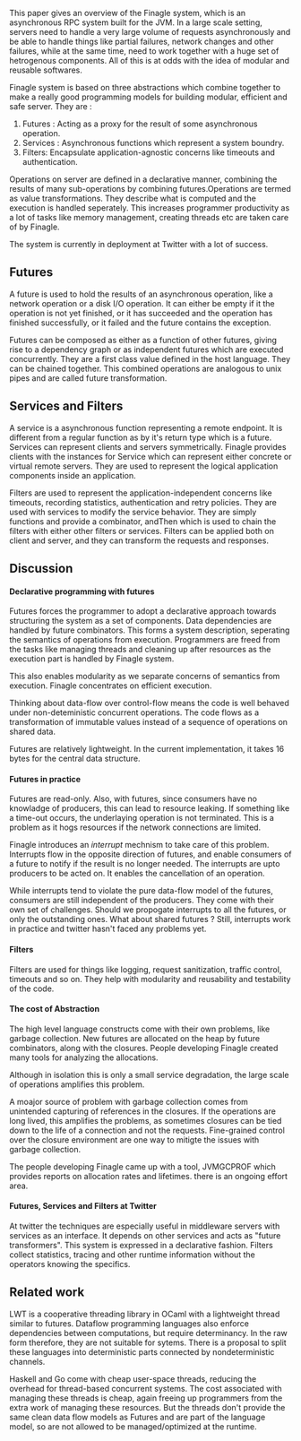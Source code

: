 This paper gives an overview of the Finagle system, which is an asynchronous RPC system built for the JVM. In a large scale setting, servers need to handle a very large volume of requests asynchronously and be able to handle things like partial failures, network changes and other failures, while at the same time, need to work together with a huge set of hetrogenous components. All of this is at odds with the idea of modular and reusable softwares.

Finagle system is based on three abstractions which combine together to make a really good programming models for building modular, efficient and safe server.
They are :
1. Futures : Acting as a proxy for the result of some asynchronous operation.
2. Services : Asynchronous functions which represent a system boundry.
3. Filters: Encapsulate application-agnostic concerns like timeouts and authentication.

Operations on server are defined in a declarative manner, combining the results of many sub-operations by combining futures.Operations are termed as value transformations. They describe what is computed and the execution is handled seperately. This increases programmer productivity as a lot of tasks like memory management, creating threads etc are taken care of by Finagle. 

The system is currently in deployment at Twitter with a lot of success.

## Futures
A future is used to hold the results of an asynchronous operation, like a network operation or a disk I/O operation. It can either be empty if it the operation is not yet finished, or it has succeeded and the operation has finished successfully, or it failed and the future contains the exception.

Futures can be composed as either as a function of other futures, giving rise to a dependency graph or as independent futures which are executed concurrently. They are a first class value defined in the host language. They can be chained together. This combined operations are analogous to unix pipes and are called future transformation.

## Services and Filters
A service is a asynchronous function representing a remote endpoint. It is different from a regular function as by it's return type which is a future. Services can represent clients and servers symmetrically. Finagle provides clients with the instances for Service which can represent either concrete or virtual remote servers. They are used to represent the logical application components inside an application. 

Filters are used to represent the application-independent concerns like timeouts, recording statistics, authentication and retry policies. They are used with services to modify the service behavior. They are simply functions and provide a combinator, andThen which is used to chain the filters with either other filters or services. Filters can be applied both on client and server, and they can transform the requests and responses.



## Discussion
#### Declarative programming with futures
Futures forces the programmer to adopt a declarative approach towards structuring the system as a set of components. Data dependencies are handled by future combinators. This forms a system description, seperating the semantics of operations from execution. Programmers are freed from the tasks like managing threads and cleaning up after resources as the execution part is handled by Finagle system.

This also enables modularity as we separate concerns of semantics from execution. Finagle concentrates on efficient execution. 

Thinking about data-flow over control-flow means the code is well behaved under non-deteministic concurrent operations. The code flows as a transformation of immutable values instead of a sequence of operations on shared data. 

Futures are relatively lightweight. In the current implementation, it takes 16 bytes for the central data structure.

#### Futures in practice

Futures are read-only. Also, with futures, since consumers have no knowladge of producers, this can lead to resource leaking. If something like a time-out occurs, the underlaying operation is not terminated. This is a problem as it hogs resources if the network connections are limited. 

Finagle introduces an *interrupt* mechnism to take care of this problem. Interrupts flow in the opposite direction of futures, and enable consumers of a future to notify if the result is no longer needed. The interrupts are upto producers to be acted on. It enables the cancellation of an operation.

While interrupts tend to violate the pure data-flow model of the futures, consumers are still independent of the producers. They come with their own set of challenges. Should we propogate interrupts to all the futures, or only the outstanding ones. What about shared futures ? Still, interrupts work in practice and twitter hasn't faced any problems yet.

#### Filters

Filters are used for things like logging, request sanitization, traffic control, timeouts and so on. They help with modularity and reusability and testability of the code.

#### The cost of Abstraction

The high level language constructs come with their own problems, like garbage collection. New futures are allocated on the heap by future combinators, along with the closures. People developing Finagle created many tools for analyzing the allocations. 

Although in isolation this is only a small service degradation, the large scale of operations amplifies this problem. 

A moajor source of problem with garbage collection comes from unintended capturing of references in the closures. If the operations are long lived, this amplifies the problems, as sometimes closures can be tied down to the life of a connection and not the requests. Fine-grained control over the closure environment are one way to mitigte the issues with garbage collection. 

The people developing Finagle came up with a tool, JVMGCPROF which provides reports on allocation rates and lifetimes. there is an ongoing effort area.

#### Futures, Services and Filters at Twitter

 At twitter the techniques are especially useful in middleware servers with services as an interface. It depends on other services and acts as "future transformers". This system is expressed in a declarative fashion. Filters collect statistics, tracing and other runtime information without the operators knowing the specifics.


## Related work
LWT is a cooperative threading library in OCaml with a lightweight thread similar to futures.
Dataflow programming languages also enforce dependencies between computations, but require determinancy. In the raw form therefore, they are not suitable for sytems. There is a proposal to split these languages into deterministic parts connected by nondeterministic channels.

Haskell and Go come with cheap user-space threads, reducing the overhead for thread-based concurrent systems. The cost associated with managing these threads is cheap, again freeing up programmers from the extra work of managing these resources. But the threads don't provide the same clean data flow models as Futures and are part of the language model, so are not allowed to be managed/optimized at the runtime. 

